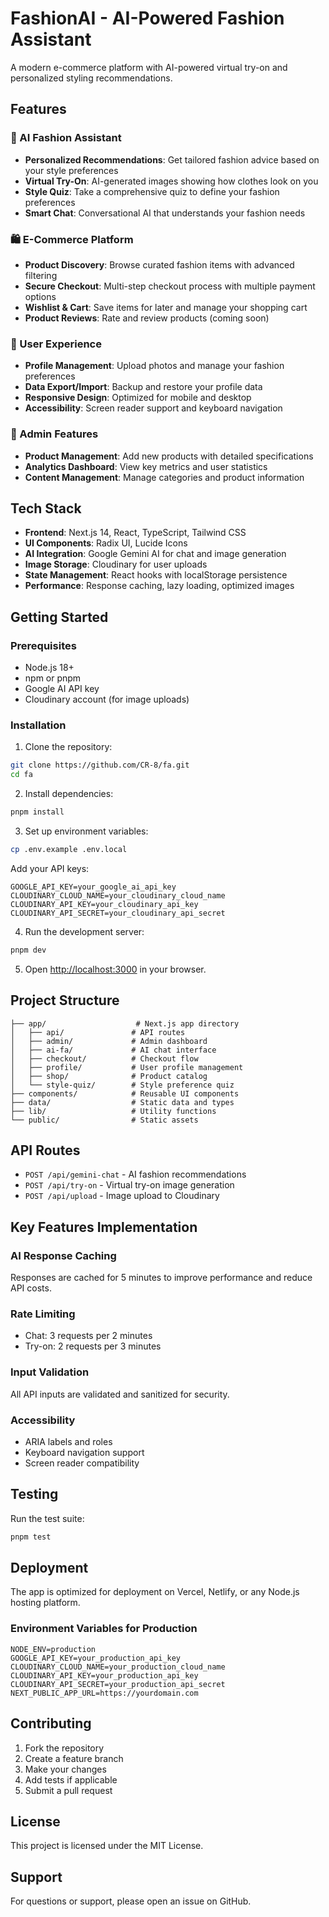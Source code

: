 # FashionAI - AI-Powered Fashion Assistant

A modern e-commerce platform with AI-powered virtual try-on and personalized styling recommendations.

## Features

### 🤖 AI Fashion Assistant
- **Personalized Recommendations**: Get tailored fashion advice based on your style preferences
- **Virtual Try-On**: AI-generated images showing how clothes look on you
- **Style Quiz**: Take a comprehensive quiz to define your fashion preferences
- **Smart Chat**: Conversational AI that understands your fashion needs

### 🛍️ E-Commerce Platform
- **Product Discovery**: Browse curated fashion items with advanced filtering
- **Secure Checkout**: Multi-step checkout process with multiple payment options
- **Wishlist & Cart**: Save items for later and manage your shopping cart
- **Product Reviews**: Rate and review products (coming soon)

### 👤 User Experience
- **Profile Management**: Upload photos and manage your fashion preferences
- **Data Export/Import**: Backup and restore your profile data
- **Responsive Design**: Optimized for mobile and desktop
- **Accessibility**: Screen reader support and keyboard navigation

### 🔧 Admin Features
- **Product Management**: Add new products with detailed specifications
- **Analytics Dashboard**: View key metrics and user statistics
- **Content Management**: Manage categories and product information

## Tech Stack

- **Frontend**: Next.js 14, React, TypeScript, Tailwind CSS
- **UI Components**: Radix UI, Lucide Icons
- **AI Integration**: Google Gemini AI for chat and image generation
- **Image Storage**: Cloudinary for user uploads
- **State Management**: React hooks with localStorage persistence
- **Performance**: Response caching, lazy loading, optimized images

## Getting Started

### Prerequisites
- Node.js 18+
- npm or pnpm
- Google AI API key
- Cloudinary account (for image uploads)

### Installation

1. Clone the repository:
```bash
git clone https://github.com/CR-8/fa.git
cd fa
```

2. Install dependencies:
```bash
pnpm install
```

3. Set up environment variables:
```bash
cp .env.example .env.local
```

Add your API keys:
```
GOOGLE_API_KEY=your_google_ai_api_key
CLOUDINARY_CLOUD_NAME=your_cloudinary_cloud_name
CLOUDINARY_API_KEY=your_cloudinary_api_key
CLOUDINARY_API_SECRET=your_cloudinary_api_secret
```

4. Run the development server:
```bash
pnpm dev
```

5. Open [http://localhost:3000](http://localhost:3000) in your browser.

## Project Structure

```
├── app/                    # Next.js app directory
│   ├── api/               # API routes
│   ├── admin/             # Admin dashboard
│   ├── ai-fa/             # AI chat interface
│   ├── checkout/          # Checkout flow
│   ├── profile/           # User profile management
│   ├── shop/              # Product catalog
│   └── style-quiz/        # Style preference quiz
├── components/            # Reusable UI components
├── data/                  # Static data and types
├── lib/                   # Utility functions
└── public/                # Static assets
```

## API Routes

- `POST /api/gemini-chat` - AI fashion recommendations
- `POST /api/try-on` - Virtual try-on image generation
- `POST /api/upload` - Image upload to Cloudinary

## Key Features Implementation

### AI Response Caching
Responses are cached for 5 minutes to improve performance and reduce API costs.

### Rate Limiting
- Chat: 3 requests per 2 minutes
- Try-on: 2 requests per 3 minutes

### Input Validation
All API inputs are validated and sanitized for security.

### Accessibility
- ARIA labels and roles
- Keyboard navigation support
- Screen reader compatibility

## Testing

Run the test suite:
```bash
pnpm test
```

## Deployment

The app is optimized for deployment on Vercel, Netlify, or any Node.js hosting platform.

### Environment Variables for Production
```
NODE_ENV=production
GOOGLE_API_KEY=your_production_api_key
CLOUDINARY_CLOUD_NAME=your_production_cloud_name
CLOUDINARY_API_KEY=your_production_api_key
CLOUDINARY_API_SECRET=your_production_api_secret
NEXT_PUBLIC_APP_URL=https://yourdomain.com
```

## Contributing

1. Fork the repository
2. Create a feature branch
3. Make your changes
4. Add tests if applicable
5. Submit a pull request

## License

This project is licensed under the MIT License.

## Support

For questions or support, please open an issue on GitHub.